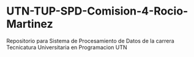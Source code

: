 # UTN-TUP-SPD-Comision-4-Rocio-Martinez
Repositorio para Sistema de Procesamiento de Datos de la carrera Tecnicatura Universitaria en Programacion UTN
